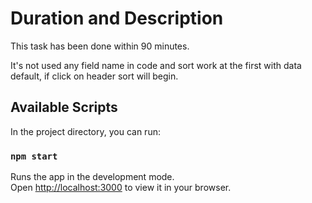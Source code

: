 # Duration and Description
This task has been done within 90 minutes.

It's not used any field name in code and sort work at the first with data default, if click on header sort will begin.

## Available Scripts

In the project directory, you can run:

### `npm start`

Runs the app in the development mode.\
Open [http://localhost:3000](http://localhost:3000) to view it in your browser.



